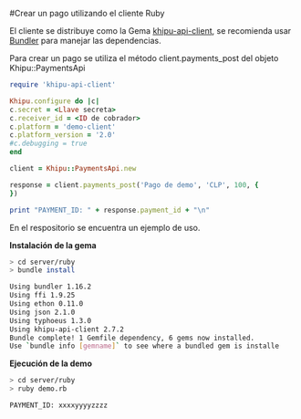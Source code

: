 #Crear un pago utilizando el cliente Ruby

El cliente se distribuye como la Gema [khipu-api-client](https://rubygems.org/gems/khipu-api-client), se recomienda usar [Bundler](https://bundler.io/) para manejar las dependencias.

Para crear un pago se utiliza el método client.payments_post del objeto Khipu::PaymentsApi

```ruby
require 'khipu-api-client'

Khipu.configure do |c|
c.secret = <Llave secreta>
c.receiver_id = <ID de cobrador>
c.platform = 'demo-client'
c.platform_version = '2.0'
#c.debugging = true
end

client = Khipu::PaymentsApi.new

response = client.payments_post('Pago de demo', 'CLP', 100, {
})

print "PAYMENT_ID: " + response.payment_id + "\n"
```
En el respositorio se encuentra un ejemplo de uso.

**Instalación de la gema**

```sh
> cd server/ruby
> bundle install

Using bundler 1.16.2
Using ffi 1.9.25
Using ethon 0.11.0
Using json 2.1.0
Using typhoeus 1.3.0
Using khipu-api-client 2.7.2
Bundle complete! 1 Gemfile dependency, 6 gems now installed.
Use `bundle info [gemname]` to see where a bundled gem is installe
```

**Ejecución de la demo**

```sh
> cd server/ruby
> ruby demo.rb

PAYMENT_ID: xxxxyyyyzzzz
```


